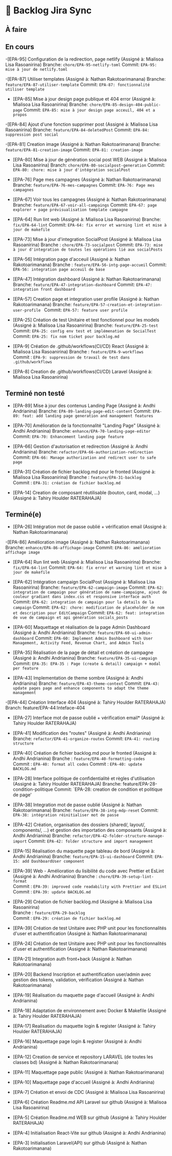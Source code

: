 # 📝 Backlog Jira Sync

## À faire



## En cours

-[EPA-95] Configuration de la redirection, page netlify (Assigné à: Mialisoa Lisa Rasoanirina)
 Branche: `chore/EPA-95-netlify-toml`
 Commit: `EPA-95: mise à jour de netlify.toml`

-[EPA-87] Utiliser templates (Assigné à: Nathan Rakotoarimanana)
  Branche: `feature/EPA-87-utiliser-template`
  Commit:  `EPA-87: fonctionnalité utiliser template`

- [EPA-85] Mise à jour design page publique et 404 error (Assigné à: Mialisoa Lisa Rasoanirina)
  Branche: `chore/EPA-85-design-404-public-page`
  Commit: `EPA-85: mise à jour design page acceuil, 404 et a propos`

-[EPA-84] Ajout d'une fonction supprimer post (Assigné à: Mialisoa Lisa Rasoanirina)
 Branche: `feature/EPA-84-deletedPost`
 Commit: `EPA-84: suppression post social`

-[EPA-81] Creation image (Assigné à: Nathan Rakotoarimanana)
  Branche: `feature/EPA-81-creation-image`
  Commit:  `EPA-81: creation-image`

- [EPA-80] Mise à jour de génération social post WEB (Assigné à: Mialisoa Lisa Rasoanirina)
  Branch: `chore/EPA-80-socialpost-generation`
  Commit: `EPA-80: chore: mise à jour d'intégration socialPost`

- [EPA-76] Page mes campagnes (Assigné à: Nathan Rakotoarimanana)
  Branche: `feature/EPA-76-mes-campagnes`
  Commit: `EPA-76: Page mes campagnes`

- [EPA-67] Voir tous les campagnes (Assigné à: Nathan Rakotoarimanana)
  Branche: `feature/EPA-67-voir-all-campaings`
  Commit: `EPA-67: page explorer + page prévisualisation template campagne`

- [EPA-64] Run lint web (Assigné à: Mialisoa Lisa Rasoanirina)
  Branche: `fix/EPA-64-lint`
  Commit: `EPA-64: fix error et warning lint et mise à jour de makefile`

- [EPA-73] Mise à jour d'integration SocialPost (Assigné à: Mialisoa Lisa Rasoanirina)
  Branche : `chore/EPA-73-socialpost`
  Commit: `EPA-73: mise à jour d'integration de toutes les opérations lié aux socialPosts`

- [EPA-56] Intégration page d'acceuil (Assigné à: Nathan Rakotoarimanana)
  Branche : `feature/EPA-56-intg-page-accueil`
  Commit: `EPA-56: integration page acceuil de base`

- [EPA-47] Intégration dashboard (Assigné à: Nathan Rakotoarimanana)
  Branche: `feature/EPA-47-integration-dashboard`
  Commit: `EPA-47: integration front dashboard`

- [EPA-57] Creation page et integration user profile (Assigné à: Nathan Rakotoarimanana)
  Branche: `feature/EPA-57-creation-et-integration-user-profile ` 
  Commit: `EPA-57: feature user profile`

- [EPA-25] Création de test Unitaire et test fonctionnel pour les models (Assigné à: Mialisoa Lisa Rasoanirina)
  Branche: `feature/EPA-25-test`
  Commit: `EPA-25: config env test et implémenation de SocialTest`
  Commit: `EPA-25: fix nom ticket pour backlog.md`

- [EPA-9] Création de .github/workflows(CI/CD) React (Assigné à: Mialisoa Lisa Rasoanirina)
  Branche : `feature/EPA-9-workflows`  
  Commit : `EPA-9: suppression de travail de test dans .github/workflows`

- [EPA-8] Creation de .github/workflows(CI/CD) Laravel (Assigné à: Mialisoa Lisa Rasoanirina)

## Terminé non testé
- [EPA-89] Mise à jour des contenus Landing Page (Assigné à: Andhi Andrianina)
  Branche: `EPA-89-landing-page-edit-content`
  Commit: `EPA-89: feat: add landing page generation and management features`

- [EPA-70] Amélioration de la fonctionnalité "Landing Page" (Assigné à: Andhi Andrianina)
  Branche: `enhance/EPA-70-landing-page-editor`
  Commit: `EPA-70: Enhancement landing page feature`

- [EPA-66] Gestion d'autorisation et redirection (Assigné à: Andhi Andrianina)
  Branche: `refactor/EPA-66-authorization-redirection`
  Commit: `EPA-66: Manage authorization and redirect user to safe page`


- [EPA-31] Création de fichier backlog.md pour le fronted (Assigné à: Mialisoa Lisa Rasoanirina)
  Branche : `feature/EPA-31-backlog`  
  Commit : `EPA-31: création de fichier backlog.md`

- [EPA-14] Creation de composant réutilisable (bouton, card, modal, ...) (Assigné à: Tahiry Houlder RATERAHAJA)

## Terminé(e)

- [EPA-26] Intégration mot de passe oublié + vérification email (Assigné à: Nathan Rakotoarimanana)

-[EPA-86] Amélioration image (Assigné à: Nathan Rakotoarimanana)
  Branche: `enhance/EPA-86-affichage-image`
  Commit:  `EPA-86: amélioration affichage image`

- [EPA-64] Run lint web (Assigné à: Mialisoa Lisa Rasoanirina)
  Branche: `fix/EPA-64-lint`
  Commit: `EPA-64: fix error et warning lint et mise à jour de makefile`

- [EPA-62] Intégration campaign SocialPost (Assigné à: Mialisoa Lisa Rasoanirina)
  Branche: `feature/EPA-62-campaign-image`
  Commit: `EPA-62: integration de campaign pour génération de name-campaigne, ajout de couleur gradiant dans index.css et responsive interface auth`
  Commit: `EPA-62: integration de campaign pour la details de la campaign`
  Commit: `EPA-62: chore: modification de placeholder de nom et description pour EditCampaign`
  Commit: `EPA-62: feat: integration de vue de campaign et api génération socials_posts`

- [EPA-60] Maquettage et réalisation de la page Admin Dashboard (Assigné à: Andhi Andrianina)
  Branche: `feature/EPA-60-ui-admin-dashboard`
  Commit: `EPA-60: Implement Admin Dashboard with User Management, Activity Feed, Revenue Chart, and Admin Tools`

- [EPA-35] Réalisation de la page de détail et création de campagne (Assigné à: Andhi Andrianina)
  Branche: `feature/EPA-35-ui-campaign`
  Commit: `EPA-35: EPA-35 : Page (create & detail) campaign + modal per feature`
  
- [EPA-43] Implementation de theme sombre (Assigné à: Andhi Andrianina)
  Branche: `feature/EPA-43-theme-context`
  Commit: `EPA-43: update pages page and enhance components to adapt the theme management`
  
-[EPA-44]  Création Interface 404 (Assigné à: Tahiry Houlder RATERAHAJA)
	Branch: feature/EPA-44:Inteface-404

- [EPA-27] Interface mot de passe oublié + vérification email* (Assigné à: Tahiry Houlder RATERAHAJA)

- [EPA-41] Modification des "routes" (Assigné à: Andhi Andrianina)
  Branche: `refactor/EPA-41-organize-routes`
  Commit: `EPA-41: routing structure`
  
- [EPA-40] Création de fichier backlog.md pour le fronted (Assigné à: Andhi Andrianina)
  Branche : `feature/EPA-40-formatting-codes`  
  Commit : `EPA-40: format all codes`
  Commit : `EPA-40: update BACKLOG.md`

- [EPA-28] Interface politique de confidentialité et règles d'utilisation (Assigné à: Tahiry Houlder RATERAHAJA)
   Branche: feature/EPA-28-condition-politique
   Commit: `EPA-28: creation de condition et politique de page'
   
- [EPA-38] Integration mot de passe oublié (Assigné à: Nathan Rakotoarimanana)
  Branche: `feature/EPA-38-intg-mdp-reset`
  Commit: `EPA-38: intégration réinitialiser mot de passe`

- [EPA-42] Création, organisation des dossiers (shared/, layout/, components/, ...) et gestion des importation des composants (Assigné à: Andhi Andrianina)
  Branche: `refactor/EPA-42-folder-structure-manage-import`
  Commit: `EPA-42: folder structure and import management`

- [EPA-15] Réalisation du maquette page tableau de bord (Assigné à: Andhi Andrianina)
  Branche: `feature/EPA-15-ui-dashboard`
  Commit: `EPA-15: add DashboardUser component`

- [EPA-39] Web - Amélioration du lisibilité du code avec Prettier et EsLint (Assigné à: Andhi Andrianina)
  Branche : `chore/EPA-39-setup-lint-format`  
  Commit : `EPA-39: improved code readability with Prettier and ESLint`
  Commit : `EPA-39: update BACKLOG.md`

- [EPA-29] Création de fichier backlog.md (Assigné à: Mialisoa Lisa Rasoanirina)  
  Branche : `feature/EPA-29-backlog`  
  Commit : `EPA-29: création de fichier backlog.md`

- [EPA-39] Création de test Unitaire avec PHP unit pour les fonctionnalités d'user et authentification (Assigné à: Nathan Rakotoarimanana)
- [EPA-24] Création de test Unitaire avec PHP unit pour les fonctionnalités d'user et authentification (Assigné à: Nathan Rakotoarimanana)
- [EPA-21] Integration auth front+back (Assigné à: Nathan Rakotoarimanana)
- [EPA-20] Backend Inscription et authentification user/admin avec gestion des tokens, validation, vérification (Assigné à: Nathan Rakotoarimanana)
- [EPA-19] Réalisation du maquette page d'accueil (Assigné à: Andhi Andrianina)
- [EPA-18] Adaptation de environnement avec Docker & Makefile (Assigné à: Tahiry Houlder RATERAHAJA)
- [EPA-17] Realisation du maquette login & register (Assigné à: Tahiry Houlder RATERAHAJA)
- [EPA-16] Maquettage page login & register (Assigné à: Andhi Andrianina)
- [EPA-12] Creation de service et repository LARAVEL (de toutes les classes bd) (Assigné à: Nathan Rakotoarimanana)
- [EPA-11] Maquettage page public (Assigné à: Nathan Rakotoarimanana)
- [EPA-10] Maquettage page d'accueil (Assigné à: Andhi Andrianina)
- [EPA-7] Création et envoi de CDC (Assigné à: Mialisoa Lisa Rasoanirina)
- [EPA-6] Création Readme.md API Laravel sur github (Assigné à: Mialisoa Lisa Rasoanirina)
- [EPA-5] Création Readme.md WEB sur github (Assigné à: Tahiry Houlder RATERAHAJA)
- [EPA-4] Initialisation React-Vite sur github (Assigné à: Andhi Andrianina)
- [EPA-3] Initialisation Laravel(API) sur github (Assigné à: Nathan Rakotoarimanana)
